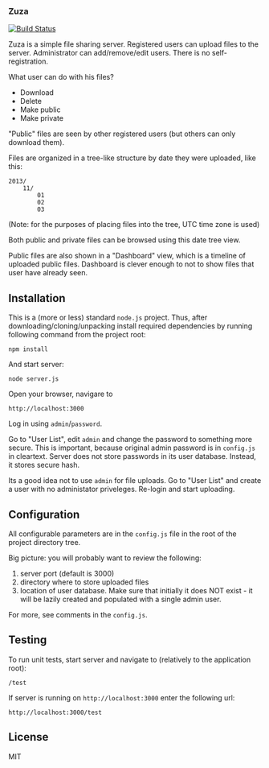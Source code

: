 ### Zuza

[![Build Status](https://travis-ci.org/pgmmpk/zuza.png)](https://travis-ci.org/pgmmpk/zuza)

Zuza is a simple file sharing server. Registered users can upload files to the server.
Administrator can add/remove/edit users. There is no self-registration.

What user can do with his files?

* Download
* Delete
* Make public
* Make private

"Public" files are seen by other registered users (but others can only download them).

Files are organized in a tree-like structure by date they were uploaded, like this:

	2013/
		11/
			01
			02
			03

(Note: for the purposes of placing files into the tree, UTC time zone is used)

Both public and private files can be browsed using this date tree view.

Public files are also shown in a "Dashboard" view, which is a timeline of uploaded public files.
Dashboard is clever enough to not to show files that user have already seen.

## Installation

This is a (more or less) standard `node.js` project. Thus, after downloading/cloning/unpacking 
install required dependencies by running following command from the project root:

	npm install

And start server:

	node server.js

Open your browser, navigare to

	http://localhost:3000

Log in using `admin`/`password`.

Go to "User List", edit `admin` and change the password to something more secure. This is important, because original
admin password is in `config.js` in cleartext. Server does not store passwords in its user database. Instead, it stores
secure hash.

Its a good idea not to use `admin` for file uploads. Go to "User List" and create a user with no administator 
priveleges. Re-login and start uploading.

## Configuration

All configurable parameters are in the `config.js` file in the root of the project directory tree.

Big picture: you will probably want to review the following:

1. server port (default is 3000)
2. directory where to store uploaded files
3. location of user database. Make sure that initially it does NOT exist - it will be lazily created and 
   populated with a single admin user.

For more, see comments in the `config.js`.

## Testing

To run unit tests, start server and navigate to (relatively to the application root):

	/test

If server is running on `http://localhost:3000` enter the following url:

	http://localhost:3000/test

## License
MIT
